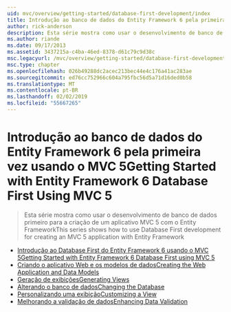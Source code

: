 ```yaml
---
uid: mvc/overview/getting-started/database-first-development/index
title: Introdução ao banco de dados do Entity Framework 6 pela primeira vez usando o MVC 5 | Microsoft Docs
author: rick-anderson
description: Esta série mostra como usar o desenvolvimento de banco de dados primeiro para a criação de um aplicativo MVC 5 com o Entity Framework
ms.author: riande
ms.date: 09/17/2013
ms.assetid: 3437215a-c4ba-46ed-8378-d61c79c9d38c
msc.legacyurl: /mvc/overview/getting-started/database-first-development
msc.type: chapter
ms.openlocfilehash: 026b49288dc2acec213bec44e4c176a41ac283ae
ms.sourcegitcommit: ed76cc752966c604a795fbc56d5a71d16ded0b58
ms.translationtype: MT
ms.contentlocale: pt-BR
ms.lasthandoff: 02/02/2019
ms.locfileid: "55667265"
---
```

<a name="getting-started-with-entity-framework-6-database-first-using-mvc-5"></a><span data-ttu-id="fda7b-103">Introdução ao banco de dados do Entity Framework 6 pela primeira vez usando o MVC 5</span><span class="sxs-lookup"><span data-stu-id="fda7b-103">Getting Started with Entity Framework 6 Database First Using MVC 5</span></span>
====================
> <span data-ttu-id="fda7b-104">Esta série mostra como usar o desenvolvimento de banco de dados primeiro para a criação de um aplicativo MVC 5 com o Entity Framework</span><span class="sxs-lookup"><span data-stu-id="fda7b-104">This series shows how to use Database First development for creating an MVC 5 application with Entity Framework</span></span>


- [<span data-ttu-id="fda7b-105">Introdução ao Database First do Entity Framework 6 usando o MVC 5</span><span class="sxs-lookup"><span data-stu-id="fda7b-105">Getting Started with Entity Framework 6 Database First using MVC 5</span></span>](setting-up-database.md)
- [<span data-ttu-id="fda7b-106">Criando o aplicativo Web e os modelos de dados</span><span class="sxs-lookup"><span data-stu-id="fda7b-106">Creating the Web Application and Data Models</span></span>](creating-the-web-application.md)
- [<span data-ttu-id="fda7b-107">Geração de exibições</span><span class="sxs-lookup"><span data-stu-id="fda7b-107">Generating Views</span></span>](generating-views.md)
- [<span data-ttu-id="fda7b-108">Alterando o banco de dados</span><span class="sxs-lookup"><span data-stu-id="fda7b-108">Changing the Database</span></span>](changing-the-database.md)
- [<span data-ttu-id="fda7b-109">Personalizando uma exibição</span><span class="sxs-lookup"><span data-stu-id="fda7b-109">Customizing a View</span></span>](customizing-a-view.md)
- [<span data-ttu-id="fda7b-110">Melhorando a validação de dados</span><span class="sxs-lookup"><span data-stu-id="fda7b-110">Enhancing Data Validation</span></span>](enhancing-data-validation.md)
